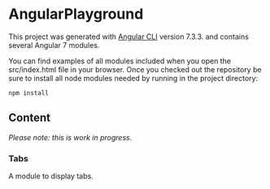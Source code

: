 # AngularPlayground

This project was generated with [Angular CLI](https://github.com/angular/angular-cli) version 7.3.3. and contains several Angular 7 modules.

You can find examples of all modules included when you open the src/index.html file in your browser. Once you checked out the repository be sure to install all node modules needed by running in the project directory:

``
npm install
``

## Content

_Please note: this is work in progress._

### Tabs

A module to display tabs.
